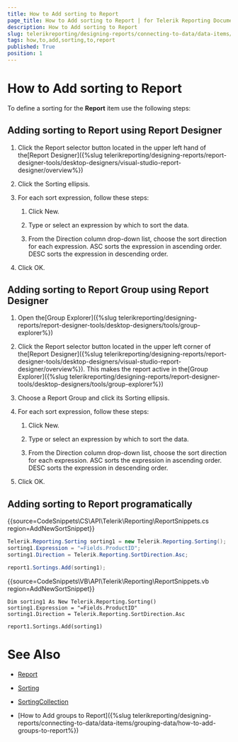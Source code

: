 ```yaml
---
title: How to Add sorting to Report
page_title: How to Add sorting to Report | for Telerik Reporting Documentation
description: How to Add sorting to Report
slug: telerikreporting/designing-reports/connecting-to-data/data-items/ordering-data/how-to-add-sorting-to-report
tags: how,to,add,sorting,to,report
published: True
position: 1
---
```


# How to Add sorting to Report

To define a sorting for the __Report__  item use the following steps:         

## Adding sorting to Report using Report Designer

1. Click the Report selector button located in the upper left hand of the[Report Designer]({%slug telerikreporting/designing-reports/report-designer-tools/desktop-designers/visual-studio-report-designer/overview%})

1. Click the Sorting ellipsis.

1. For each sort expression, follow these steps:                      

   1. Click New.
   
   1. Type or select an expression by which to sort the data.
   
   1. From the Direction column drop-down list, choose the sort direction for each expression. ASC sorts the expression in ascending order. DESC sorts the expression in descending order.

1. Click OK.

## Adding sorting to Report Group using Report Designer

1. Open the[Group Explorer]({%slug telerikreporting/designing-reports/report-designer-tools/desktop-designers/tools/group-explorer%})

1. Click the Report selector button located in the upper left corner
              of the[Report Designer]({%slug telerikreporting/designing-reports/report-designer-tools/desktop-designers/visual-studio-report-designer/overview%}).
              This makes the report active in the[Group Explorer]({%slug telerikreporting/designing-reports/report-designer-tools/desktop-designers/tools/group-explorer%})

1. Choose a Report Group and click its Sorting ellipsis.

1. For each sort expression, follow these steps:
                
   1. Click New.
   
   1. Type or select an expression by which to sort the data.
   
   1. From the Direction column drop-down list, choose the sort direction for each expression. ASC sorts the expression in ascending order. DESC sorts the expression in descending order.

1. Click OK.

## Adding sorting to Report programatically

{{source=CodeSnippets\CS\API\Telerik\Reporting\ReportSnippets.cs region=AddNewSortSnippet}}
````C#
Telerik.Reporting.Sorting sorting1 = new Telerik.Reporting.Sorting();
sorting1.Expression = "=Fields.ProductID";
sorting1.Direction = Telerik.Reporting.SortDirection.Asc;

report1.Sortings.Add(sorting1);
````
{{source=CodeSnippets\VB\API\Telerik\Reporting\ReportSnippets.vb region=AddNewSortSnippet}}
````VB
Dim sorting1 As New Telerik.Reporting.Sorting()
sorting1.Expression = "=Fields.ProductID"
sorting1.Direction = Telerik.Reporting.SortDirection.Asc

report1.Sortings.Add(sorting1)
````

# See Also

 * [Report](/reporting/api/Telerik.Reporting.Report)  
 
 * [Sorting](/reporting/api/Telerik.Reporting.Sorting)  
 
 * [SortingCollection](/reporting/api/Telerik.Reporting.SortingCollection) 

 * [How to Add groups to Report]({%slug telerikreporting/designing-reports/connecting-to-data/data-items/grouping-data/how-to-add-groups-to-report%})

